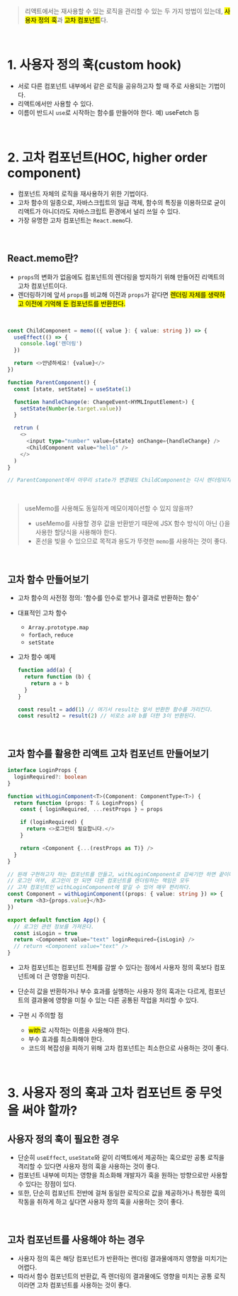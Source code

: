 > 리액트에서는 재사용할 수 있는 로직을 관리할 수 있는 두 가지 방법이 있는데, <mark>사용자 정의 훅</mark>과 <mark>고차 컴포넌트</mark>다.
<br>

# 1. 사용자 정의 훅(custom hook)
- 서로 다른 컴포넌트 내부에서 같은 로직을 공유하고자 할 때 주로 사용되는 기법이다.
- 리액트에서만 사용할 수 있다.
- 이름이 반드시 `use`로 시작하는 함수를 만들어야 한다. 예) useFetch 등
<br>

# 2. 고차 컴포넌트(HOC, higher order component)
- 컴포넌트 자체의 로직을 재사용하기 위한 기법이다.
- 고차 함수의 일종으로, 자바스크립트의 일급 객체, 함수의 특징을 이용하므로 굳이 리액트가 아니더라도 자바스크립트 환경에서 널리 쓰일 수 있다.
- 가장 유명한 고차 컴포넌트는 `React.memo`다.
<br>

## React.memo란?
- `props`의 변화가 없음에도 컴포넌트의 렌더링을 방지하기 위해 만들어진 리액트의 고차 컴포넌트이다.
- 렌더링하기에 앞서 `props`를 비교해 이전과 `props`가 같다면 <mark>렌더링 자체를 생략하고 이전에 기억해 둔 컴포넌트를 반환한다.</mark>
<br>

```typescript
const ChildComponent = memo(({ value }: { value: string }) => {
  useEffect(() => {
    console.log('렌더링')
  })

  return <>안녕하세요! {value}</>
})

function ParentComponent() {
  const [state, setState] = useState(1)

  function handleChange(e: ChangeEvent<HYMLInputElement>) {
    setState(Number(e.target.value))
  }

  retrun (
    <>
      <input type="number" value={state} onChange={handleChange} />
      <ChildComponent value="hello" />
    </>
  )
}

// ParentComponent에서 아무리 state가 변경돼도 ChildComponent는 다시 렌더링되지 않는다.
```
<br>

> useMemo를 사용해도 동일하게 메모이제이션할 수 있지 않을까?
> - useMemo를 사용할 경우 값을 반환받기 때문에 JSX 함수 방식이 아닌 {}을 사용한 할당식을 사용해야 한다.
> - 혼선을 빚을 수 있으므로 목적과 용도가 뚜렷한 `memo`를 사용하는 것이 좋다.
<br>

## 고차 함수 만들어보기
- 고차 함수의 사전정 정의: '함수를 인수로 받거나 결과로 반환하는 함수'
- 대표적인 고차 함수

  - `Array.prototype.map`
  - `forEach`, `reduce`
  - `setState`

- 고차 함수 예제
  ```typescript
  function add(a) {
    return function (b) {
      return a + b
    }
  }

  const result = add(1) // 여기서 result는 앞서 반환한 함수를 가리킨다.
  const result2 = result(2) // 비로소 a와 b를 더한 3이 반환된다.
  ```
<br>

## 고차 함수를 활용한 리액트 고차 컴포넌트 만들어보기
```typescript
interface LoginProps {
  loginRequired?: boolean
}

function withLoginComponent<T>(Component: ComponentType<T>) {
  return function (props: T & LoginProps) {
    const { loginRequired, ...restProps } = props

    if (loginRequired) {
      return <>로그인이 필요합니다.</>
    }

    return <Component {...(restProps as T)} />
  }
}

// 원래 구현하고자 하는 컴포넌트를 만들고, withLoginComponent로 감싸기만 하면 끝이다.
// 로그인 여부, 로그인이 안 되면 다른 컴포넌트를 렌더링하는 책임은 모두
// 고차 컴포넌트인 withLoginComponent에 맡길 수 있어 매우 편리하다.
const Component = withLoginComponent((props: { value: string }) => {
  return <h3>{props.value}</h3>
})

export default function App() {
  // 로그인 관련 정보를 가져온다.
  const isLogin = true
  return <Component value="text" loginRequired={isLogin} />
  // return <Component value="text" />
}
```
- 고차 컴포넌트는 컴포넌트 전체를 감쌀 수 있다는 점에서 사용자 정의 훅보다 컴포넌트에 더 큰 영향을 미친다.
- 단순히 값을 반환하거나 부수 효과를 실행하는 사용자 정의 훅과는 다르게, 컴포넌트의 결과물에 영향을 미칠 수 있는 다른 공통된 작업을 처리할 수 있다.
- 구현 시 주의할 점

  - <mark>with</mark>로 시작하는 이름을 사용해야 한다.
  - 부수 효과를 최소화해야 한다.
  - 코드의 복잡성을 피하기 위해 고차 컴포넌트는 최소한으로 사용하는 것이 좋다.
<br>

# 3. 사용자 정의 훅과 고차 컴포넌트 중 무엇을 써야 할까?
## 사용자 정의 훅이 필요한 경우
- 단순히 `useEffect`, `useState`와 같이 리액트에서 제공하는 훅으로만 공통 로직을 격리할 수 있다면 사용자 정의 훅을 사용하는 것이 좋다.
- 컴포넌트 내부에 미치는 영향을 최소화해 개발자가 훅을 원하는 방향으로만 사용할 수 있다는 장점이 있다.
- 또한, 단순히 컴포넌트 전반에 걸쳐 동일한 로직으로 값을 제공하거나 특정한 훅의 작동을 취하게 하고 싶다면 사용자 정의 훅을 사용하는 것이 좋다.
<br>

## 고차 컴포넌트를 사용해야 하는 경우
- 사용자 정의 훅은 해당 컴포넌트가 반환하는 렌더링 결과물에까지 영향을 미치기는 어렵다.
- 따라서 함수 컴포넌트의 반환값, 즉 렌더링의 결과물에도 영향을 미치는 공통 로직이라면 고차 컴포넌트를 사용하는 것이 좋다.
